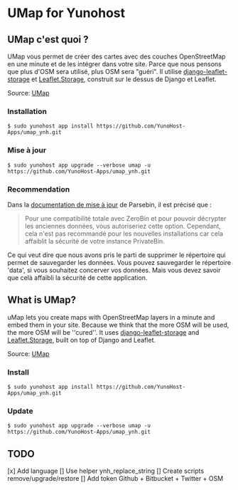 # UMap for Yunohost

## UMap c'est quoi ?

UMap vous permet de créer des cartes avec des couches OpenStreetMap en une minute et de les intégrer dans votre site. Parce que nous pensons que plus d'OSM sera utilisé, plus OSM sera "guéri". Il utilise [django-leaflet-storage](https://github.com/umap-project/django-leaflet-storage) et [Leaflet.Storage](https://github.com/umap-project/Leaflet.Storage), construit sur le dessus de Django et Leaflet.

Source: [UMap](http://wiki.openstreetmap.org/wiki/UMap)

### Installation

`$ sudo yunohost app install https://github.com/YunoHost-Apps/umap_ynh.git`

### Mise à jour

`$ sudo yunohost app upgrade --verbose umap -u https://github.com/YunoHost-Apps/umap_ynh.git`

### Recommendation

Dans la [documentation de mise à jour](https://github.com/PrivateBin/PrivateBin/wiki/Configuration#zerobincompatibility) de Parsebin, il est précisé que :

> Pour une compatibilité totale avec ZeroBin et pour pouvoir décrypter les anciennes données, vous autoriseriez cette option. Cependant, cela n'est pas recommandé pour les nouvelles installations car cela affaiblit la sécurité de votre instance PrivateBin.

Ce qui veut dire que nous avons pris le parti de supprimer le répertoire qui permet de sauvegarder les données. Vous pouvez sauvegarder le répertoire 'data', si vous souhaitez concerver vos données. Mais vous devez savoir que celà affaibli la sécurité de cette application.

## What is UMap?

uMap lets you create maps with OpenStreetMap layers in a minute and embed them in your site. Because we think that the more OSM will be used, the more OSM will be ''cured''. It uses [django-leaflet-storage](https://github.com/umap-project/django-leaflet-storage) and [Leaflet.Storage](https://github.com/umap-project/Leaflet.Storage), built on top of Django and Leaflet.

Source: [UMap](http://wiki.openstreetmap.org/wiki/UMap)

### Install

`$ sudo yunohost app install https://github.com/YunoHost-Apps/umap_ynh.git`

### Update

`$ sudo yunohost app upgrade --verbose umap -u https://github.com/YunoHost-Apps/umap_ynh.git`

## TODO

[x] Add language
[] Use helper ynh_replace_string
[] Create scripts remove/upgrade/restore
[] Add token Github + Bitbucket + Twitter + OSM